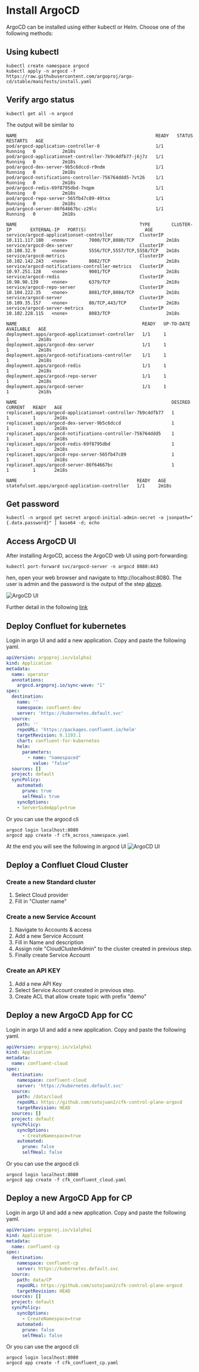 # Install ArgoCD

ArgoCD can be installed using either kubectl or Helm. Choose one of the following methods:

## Using kubectl

```shell
kubectl create namespace argocd
kubectl apply -n argocd -f https://raw.githubusercontent.com/argoproj/argo-cd/stable/manifests/install.yaml
```

## Verify argo status

```console
kubectl get all -n argocd
```

The output will be similar to

```console
NAME                                                    READY   STATUS    RESTARTS   AGE
pod/argocd-application-controller-0                     1/1     Running   0          2m18s
pod/argocd-applicationset-controller-7b9c4dfb77-j6j7z   1/1     Running   0          2m18s
pod/argocd-dex-server-9b5c6dccd-r9ndm                   1/1     Running   0          2m18s
pod/argocd-notifications-controller-756764ddd5-7vt26    1/1     Running   0          2m18s
pod/argocd-redis-69f8795dbd-7nqpm                       1/1     Running   0          2m18s
pod/argocd-repo-server-565fb47c89-49txx                 1/1     Running   0          2m18s
pod/argocd-server-86f64667bc-z29lc                      1/1     Running   0          2m18s

NAME                                              TYPE        CLUSTER-IP       EXTERNAL-IP   PORT(S)                      AGE
service/argocd-applicationset-controller          ClusterIP   10.111.117.180   <none>        7000/TCP,8080/TCP            2m18s
service/argocd-dex-server                         ClusterIP   10.108.32.9      <none>        5556/TCP,5557/TCP,5558/TCP   2m18s
service/argocd-metrics                            ClusterIP   10.102.142.243   <none>        8082/TCP                     2m18s
service/argocd-notifications-controller-metrics   ClusterIP   10.97.251.128    <none>        9001/TCP                     2m18s
service/argocd-redis                              ClusterIP   10.98.98.139     <none>        6379/TCP                     2m18s
service/argocd-repo-server                        ClusterIP   10.104.222.35    <none>        8081/TCP,8084/TCP            2m18s
service/argocd-server                             ClusterIP   10.109.35.157    <none>        80/TCP,443/TCP               2m18s
service/argocd-server-metrics                     ClusterIP   10.102.228.115   <none>        8083/TCP                     2m18s

NAME                                               READY   UP-TO-DATE   AVAILABLE   AGE
deployment.apps/argocd-applicationset-controller   1/1     1            1           2m18s
deployment.apps/argocd-dex-server                  1/1     1            1           2m18s
deployment.apps/argocd-notifications-controller    1/1     1            1           2m18s
deployment.apps/argocd-redis                       1/1     1            1           2m18s
deployment.apps/argocd-repo-server                 1/1     1            1           2m18s
deployment.apps/argocd-server                      1/1     1            1           2m18s

NAME                                                          DESIRED   CURRENT   READY   AGE
replicaset.apps/argocd-applicationset-controller-7b9c4dfb77   1         1         1       2m18s
replicaset.apps/argocd-dex-server-9b5c6dccd                   1         1         1       2m18s
replicaset.apps/argocd-notifications-controller-756764ddd5    1         1         1       2m18s
replicaset.apps/argocd-redis-69f8795dbd                       1         1         1       2m18s
replicaset.apps/argocd-repo-server-565fb47c89                 1         1         1       2m18s
replicaset.apps/argocd-server-86f64667bc                      1         1         1       2m18s

NAME                                             READY   AGE
statefulset.apps/argocd-application-controller   1/1     2m18s
```

## Get password

```console
kubectl -n argocd get secret argocd-initial-admin-secret -o jsonpath="{.data.password}" | base64 -d; echo
```

## Access ArgoCD UI

After installing ArgoCD, access the ArgoCD web UI using port-forwarding:

```console
kubectl port-forward svc/argocd-server -n argocd 8080:443
```

hen, open your web browser and navigate to http://localhost:8080. The user is admin and the password is the output of the step [above](get_password).

![ArgoCD UI](./images/argocd-ui.png)

Further detail in the  following [link](https://apexlemons.com/devops/argocd-on-minikube-on-macos/)



## Deploy Confluet for kubernetes

Login in argo UI and add a new application. Copy and paste the following yaml.

```yaml
apiVersion: argoproj.io/v1alpha1
kind: Application
metadata:
  name: operator
  annotations:
    argocd.argoproj.io/sync-wave: "1"
spec:
  destination:
    name: ''
    namespace: confluent-dev
    server: 'https://kubernetes.default.svc'
  source:
    path: ''
    repoURL: 'https://packages.confluent.io/helm'
    targetRevision: 0.1193.1
    chart: confluent-for-kubernetes
    helm:
      parameters:
        - name: "namespaced"
          value: "false"
  sources: []
  project: default
  syncPolicy:
    automated:
      prune: true
      selfHeal: true
    syncOptions:
    - ServerSideApply=true
```

Or you can use the argocd cli

```shell
argocd login localhost:8080
argocd app create -f cfk_across_namespace.yaml
```

At the end you will see the following in argocd UI
![ArgoCD UI](./images/operator.png)


## Deploy a Confluet Cloud Cluster

### Create a new Standard cluster

1. Select Cloud provider
2. Fill in "Cluster name"

### Create a new Service Account
1. Navigate to Accounts & access
2. Add a new Service Account
3. Fill in Name and description
4. Assign role "CloudClusterAdmin" to the cluster created in previous step.
5. Finally create Service Account

### Create an API KEY

1. Add a new API Key
2. Select Service Account created in previous step.
3. Create ACL that allow create topic with prefix "demo"


## Deploy a new ArgoCD App for CC

Login in argo UI and add a new application. Copy and paste the following yaml.


```yaml
apiVersion: argoproj.io/v1alpha1
kind: Application
metadata:
  name: confluent-cloud
spec:
  destination:
    namespace: confluent-cloud
    server: 'https://kubernetes.default.svc'
  source:
    path: /data/cloud
    repoURL: https://github.com/sotojuan2/cfk-control-plane-argocd
    targetRevision: HEAD
  sources: []
  project: default
  syncPolicy:
    syncOptions:
      - CreateNamespace=true
    automated:
      prune: false
      selfHeal: false
```

Or you can use the argocd cli

```shell
argocd login localhost:8080
argocd app create -f cfk_confluent_cloud.yaml
```


## Deploy a new ArgoCD App for CP

Login in argo UI and add a new application. Copy and paste the following yaml.


```yaml
apiVersion: argoproj.io/v1alpha1
kind: Application
metadata:
  name: confluent-cp
spec:
  destination:
    namespace: confluent-cp
    server: https://kubernetes.default.svc
  source:
    path: data/CP
    repoURL: https://github.com/sotojuan2/cfk-control-plane-argocd
    targetRevision: HEAD
  sources: []
  project: default
  syncPolicy:
    syncOptions:
      - CreateNamespace=true
    automated:
      prune: false
      selfHeal: false
```

Or you can use the argocd cli

```shell
argocd login localhost:8080
argocd app create -f cfk_confluent_cp.yaml
```